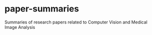 # paper-summaries
Summaries of research papers related to Computer Vision and Medical Image Analysis
